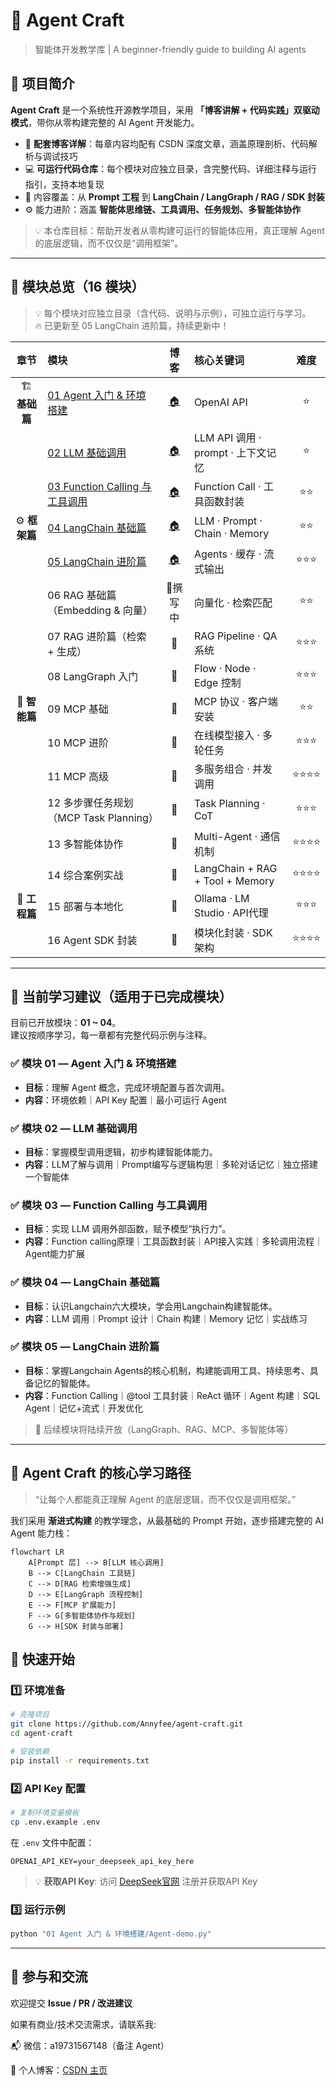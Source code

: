 # 🤖 Agent Craft

> 智能体开发教学库 | A beginner-friendly guide to building AI agents

## 📘 项目简介

**Agent Craft** 是一个系统性开源教学项目，采用 **「博客讲解 + 代码实践」双驱动模式**，带你从零构建完整的 AI Agent 开发能力。

- 📄 **配套博客详解**：每章内容均配有 CSDN
  深度文章，涵盖原理剖析、代码解析与调试技巧
- 💻 **可运行代码仓库**：每个模块对应独立目录，含完整代码、详细注释与运行指引，支持本地复现
- 🚀 内容覆盖：从 **Prompt 工程** 到 **LangChain / LangGraph / RAG / SDK 封装**
- ⚙️ 能力进阶：涵盖 **智能体思维链、工具调用、任务规划、多智能体协作**

> 💡 本仓库目标：帮助开发者从零构建可运行的智能体应用，真正理解 Agent 的底层逻辑，而不仅仅是“调用框架”。

---

## 🧭 模块总览（16 模块）

> 💡 每个模块对应独立目录（含代码、说明与示例），可独立运行与学习。  
> 🔥 已更新至 05 LangChain 进阶篇，持续更新中！

|     章节      | 模块                                                                                                      |                                 博客                                  | 核心关键词                           |  难度  |
|:-----------:|:--------------------------------------------------------------------------------------------------------|:-------------------------------------------------------------------:|:--------------------------------|:----:|
| 🏗️ **基础篇** | [01 Agent 入门 & 环境搭建](https://github.com/Annyfee/agent-craft/tree/main/01_agent_introduction)            | [🏠](https://blog.csdn.net/2401_87328929/article/details/153729555) | OpenAI API                      |  ⭐   |
|             | [02 LLM 基础调用](https://github.com/Annyfee/agent-craft/tree/main/02_llm_fundamentals)                     | [🏠](https://blog.csdn.net/2401_87328929/article/details/153735431) | LLM API 调用 · prompt · 上下文记忆     |  ⭐   |
|             | [03 Function Calling 与工具调用](https://github.com/Annyfee/agent-craft/tree/main/03_function_calling_tools) | [🏠](https://blog.csdn.net/2401_87328929/article/details/153866573) | Function Call · 工具函数封装          |  ⭐⭐  |
| ⚙️ **框架篇**  | [04 LangChain 基础篇](https://github.com/Annyfee/agent-craft/tree/main/04_langchain_basics)                | [🏠](https://blog.csdn.net/2401_87328929/article/details/153978186) | LLM · Prompt · Chain · Memory   |  ⭐⭐  |
|             | [05 LangChain 进阶篇](https://github.com/Annyfee/agent-craft/tree/main/05_langchain_advanced)              | [🏠](https://blog.csdn.net/2401_87328929/article/details/154064397) | Agents · 缓存 · 流式输出              | ⭐⭐⭐  |
|             | 06 RAG 基础篇（Embedding & 向量）                                                                              |                                🚧撰写中                                | 向量化 · 检索匹配                      |  ⭐⭐  |
|             | 07 RAG 进阶篇（检索 + 生成）                                                                                     |                                 🚧                                  | RAG Pipeline · QA 系统            | ⭐⭐⭐  |
|             | 08 LangGraph 入门                                                                                         |                                 🚧                                  | Flow · Node · Edge 控制           | ⭐⭐⭐  |
| 🧠 **智能篇**  | 09 MCP 基础                                                                                               |                                 🚧                                  | MCP 协议 · 客户端安装                  |  ⭐⭐  |
|             | 10 MCP 进阶                                                                                               |                                 🚧                                  | 在线模型接入 · 多轮任务                   | ⭐⭐⭐  |
|             | 11 MCP 高级                                                                                               |                                 🚧                                  | 多服务组合 · 并发调用                    | ⭐⭐⭐⭐ |
|             | 12 多步骤任务规划（MCP Task Planning）                                                                           |                                 🚧                                  | Task Planning · CoT             | ⭐⭐⭐  |
|             | 13 多智能体协作                                                                                               |                                 🚧                                  | Multi-Agent · 通信机制              | ⭐⭐⭐⭐ |
|             | 14 综合案例实战                                                                                               |                                 🚧                                  | LangChain + RAG + Tool + Memory | ⭐⭐⭐⭐ |
| 🚀 **工程篇**  | 15 部署与本地化                                                                                               |                                 🚧                                  | Ollama · LM Studio · API代理      | ⭐⭐⭐  |
|             | 16 Agent SDK 封装                                                                                         |                                 🚧                                  | 模块化封装 · SDK 架构                  | ⭐⭐⭐⭐ |

---

## 🧩 当前学习建议（适用于已完成模块）

目前已开放模块：**01 ~ 04**。  
建议按顺序学习，每一章都有完整代码示例与注释。

### ✅ 模块 01 — Agent 入门 & 环境搭建

- **目标**：理解 Agent 概念，完成环境配置与首次调用。
- **内容**：环境依赖｜API Key 配置｜最小可运行 Agent

### ✅ 模块 02 — LLM 基础调用

- **目标**：掌握模型调用逻辑，初步构建智能体能力。
- **内容**：LLM了解与调用｜Prompt编写与逻辑构思｜多轮对话记忆｜独立搭建一个智能体

### ✅ 模块 03 — Function Calling 与工具调用

- **目标**：实现 LLM 调用外部函数，赋予模型“执行力”。
- **内容**：Function calling原理｜工具函数封装｜API接入实践｜多轮调用流程｜Agent能力扩展

### ✅ 模块 04 — LangChain 基础篇

- **目标**：认识Langchain六大模块，学会用Langchain构建智能体。
- **内容**：LLM 调用｜Prompt 设计｜Chain 构建｜Memory 记忆｜实战练习

### ✅ 模块 05 — LangChain 进阶篇

- **目标**：掌握Langchain Agents的核心机制，构建能调用工具、持续思考、具备记忆的智能体。
- **内容**：Function Calling｜@tool 工具封装｜ReAct 循环｜Agent 构建｜SQL Agent｜记忆+流式｜开发优化

> 📌 后续模块将陆续开放（LangGraph、RAG、MCP、多智能体等）

---

## 🧠 Agent Craft 的核心学习路径

> “让每个人都能真正理解 Agent 的底层逻辑，而不仅仅是调用框架。”

我们采用 **渐进式构建** 的教学理念，从最基础的 Prompt 开始，逐步搭建完整的 AI Agent 能力栈：

```mermaid
flowchart LR
    A[Prompt 层] --> B[LLM 核心调用]
    B --> C[LangChain 工具链]
    C --> D[RAG 检索增强生成]
    D --> E[LangGraph 流程控制]
    E --> F[MCP 扩展能力]
    F --> G[多智能体协作与规划]
    G --> H[SDK 封装与部署]
```

## 🚀 快速开始

### 1️⃣ 环境准备

```bash
# 克隆项目
git clone https://github.com/Annyfee/agent-craft.git
cd agent-craft

# 安装依赖
pip install -r requirements.txt
```

### 2️⃣ API Key 配置

```bash
# 复制环境变量模板
cp .env.example .env
```

在 `.env` 文件中配置：

```env
OPENAI_API_KEY=your_deepseek_api_key_here
```

> 💡 **获取API Key**: 访问 [DeepSeek官网](https://platform.deepseek.com/) 注册并获取API Key

### 3️⃣ 运行示例

```bash
python "01 Agent 入门 & 环境搭建/Agent-demo.py"
```

---

## 🤝 参与和交流

欢迎提交 **Issue / PR / 改进建议**

如果有商业/技术交流需求，请联系我:

📬 微信：a19731567148（备注 Agent）

📖 个人博客：[CSDN 主页](https://blog.csdn.net/2401_87328929)

